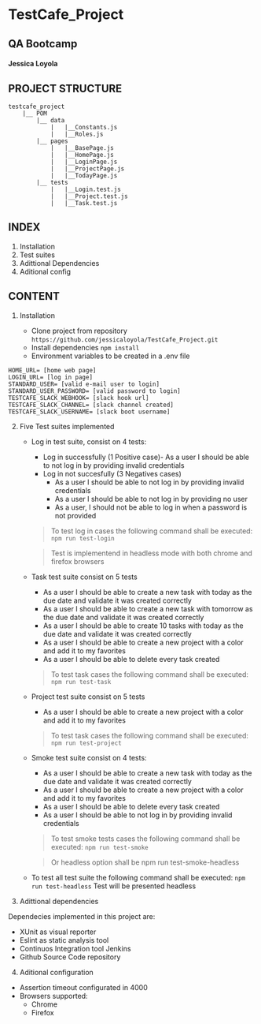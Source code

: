 # TestCafe_Project 
## QA Bootcamp 
#### Jessica Loyola

## PROJECT STRUCTURE

```
testcafe_project
    |__ POM
        |__ data
            |   |__Constants.js
            |   |__Roles.js
        |__ pages
            |   |__BasePage.js
            |   |__HomePage.js
            |   |__LoginPage.js
            |   |__ProjectPage.js
            |   |__TodayPage.js
        |__ tests
            |   |__Login.test.js
            |   |__Project.test.js
            |   |__Task.test.js
```


## INDEX

1. Installation
2. Test suites
3. Adittional Dependencies
4. Aditional config

## CONTENT

1. Installation

    - Clone project from repository `https://github.com/jessicaloyola/TestCafe_Project.git`
    - Install dependencies `npm install`
    - Environment variables to be created in a .env file

```
HOME_URL= [home web page]
LOGIN_URL= [log in page]
STANDARD_USER= [valid e-mail user to login]
STANDARD_USER_PASSWORD= [valid password to login]
TESTCAFE_SLACK_WEBHOOK= [slack hook url]
TESTCAFE_SLACK_CHANNEL= [slack channel created]
TESTCAFE_SLACK_USERNAME= [slack boot username]
```

2. Five Test suites implemented

    - Log in test suite, consist on 4 tests:
        - Log in successfully (1 Positive case)- As a user I should be able to not log in by providing invalid credentials
        - Log in not succesfully (3 Negatives cases)
            - As a user I should be able to not log in by providing invalid credentials 
            - As a user I should be able to not log in by providing no user
            - As a user, I should not be able to log in when a password is not provided 
        
        > To test log in cases the following command shall be executed: `npm run test-login`

        > Test is implementend in headless mode with both chrome and firefox browsers

    - Task test suite consist on 5 tests
        - As a user I should be able to create a new task with today as the due date and validate it was created correctly
        - As a user I should be able to create a new task with tomorrow as the due date and validate it was created correctly
        - As a user I should be able to create 10 tasks with today as the due date and validate it was created correctly
        - As a user I should be able to create a new project with a color and add it to my favorites
        - As a user I should be able to delete every task created
        
        >To test task cases the following command shall be executed: `npm run test-task` 

    - Project test suite consist on 5 tests
        - As a user I should be able to create a new project with a color and add it to my favorites
        
        >To test task cases the following command shall be executed: `npm run test-project` 

    - Smoke test suite consist on 4 tests:
        - As a user I should be able to create a new task with today as the due date and validate it was created correctly
        - As a user I should be able to create a new project with a color and add it to my favorites
        - As a user I should be able to delete every task created
        - As a user I should be able to not log in by providing invalid credentials

        > To test smoke tests cases the following command shall be executed: `npm run test-smoke`

        > Or headless option shall be npm run test-smoke-headless

    - To test all test suite the following command shall be executed: `npm run test-headless`
    Test will be presented headless

3. Adittional dependencies

Dependecies implemented in this project are:
- XUnit as visual reporter
- Eslint as static analysis tool 
- Continuos Integration tool Jenkins
- Github Source Code repository


4. Aditional configuration

- Assertion timeout configurated in 4000
- Browsers supported:
    - Chrome
    - Firefox







